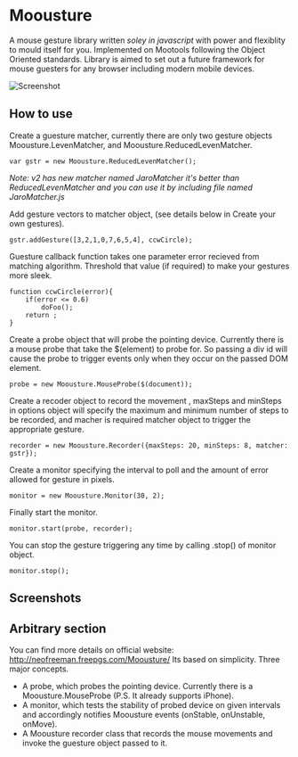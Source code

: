 Moousture
=========

A mouse gesture library written *soley in javascript* with power and flexiblity to mould itself for you. Implemented on Mootools following the Object Oriented standards. Library is aimed to set out a future framework for mouse guesters for any browser including modern mobile devices. 

![Screenshot](http://neofreeman.freepgs.com/Moousture/images/logo.png)

How to use
----------
Create a guesture matcher, currently there are only two gesture objects Moousture.LevenMatcher, and Moousture.ReducedLevenMatcher.

	var gstr = new Moousture.ReducedLevenMatcher();
	
_Note: v2 has new matcher named JaroMatcher it's better than ReducedLevenMatcher and you can use it by including file named JaroMatcher.js_

Add gesture vectors to matcher object, (see details below in Create your own gestures).

	gstr.addGesture([3,2,1,0,7,6,5,4], ccwCircle);

Guesture callback function takes one parameter error recieved from matching algorithm. Threshold that value (if required) to make your gestures more sleek.

	function ccwCircle(error){
		if(error <= 0.6)
			doFoo();
		return ;
    }

Create a probe object that will probe the pointing device. Currently there is a mouse probe that take the $(element) to probe for. So passing a div id will cause the probe to trigger events only when they occur on the passed DOM element.

	probe = new Moousture.MouseProbe($(document));

Create a recoder object to record the movement , maxSteps and minSteps in options object will specify the maximum and minimum number of steps to be recorded, and macher is required matcher object to trigger the appropriate gesture.

	recorder = new Moousture.Recorder({maxSteps: 20, minSteps: 8, matcher: gstr});

Create a monitor specifying the interval to poll and the amount of error allowed for gesture in pixels.

	monitor = new Moousture.Monitor(30, 2);

Finally start the monitor.

	monitor.start(probe, recorder);

You can stop the gesture triggering any time by calling .stop() of monitor object.

	monitor.stop();

Screenshots
-----------

Arbitrary section
-----------------
You can find more details on official website: http://neofreeman.freepgs.com/Moousture/
Its based on simplicity. Three major concepts.

 * A probe, which probes the pointing device. Currently there is a Moousture.MouseProbe (P.S. It already supports iPhone).
 * A monitor, which tests the stability of probed device on given intervals and accordingly notifies Moousture events (onStable, onUnstable, onMove).
 * A Moousture recorder class that records the mouse movements and invoke the guesture object passed to it.
